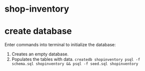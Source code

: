 # shop-inventory

# create database
Enter commands into terminal to initialize the database:
1. Creates an empty database.
2. Populates the tables with data.
``
createdb shopinventory
psql -f schema.sql shopinventory && psql -f seed.sql shopinventory
``

